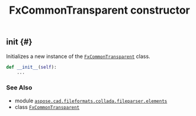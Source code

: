﻿---
title: FxCommonTransparent constructor
second_title: Aspose.CAD for Python via .NET API References
description: 
type: docs
weight: 10
url: /python-net/aspose.cad.fileformats.collada.fileparser.elements/fxcommontransparent/__init__/
is_root: false
---

## __init__ {#}

Initializes a new instance of the [`FxCommonTransparent`](/cad/python-net/aspose.cad.fileformats.collada.fileparser.elements/fxcommontransparent) class.



```python
def __init__(self):
    ...
```





### See Also
* module [`aspose.cad.fileformats.collada.fileparser.elements`](../../)
* class [`FxCommonTransparent`](/cad/python-net/aspose.cad.fileformats.collada.fileparser.elements/fxcommontransparent)
